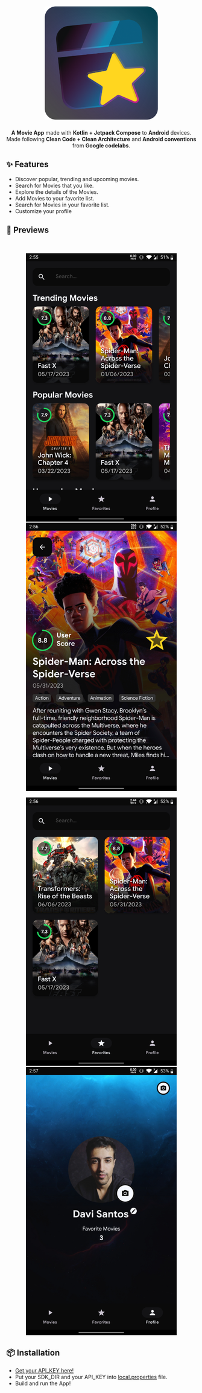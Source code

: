 <h1 align="center"><img src="https://github.com/daavsnts/my-movies-android/raw/main/repo-images/my-movies-icon.png" width="300"></h1>
<p align="center"><b>A Movie App</b> made with <b>Kotlin + Jetpack Compose</b> to <b>Android</b> devices.</br>
Made following <b>Clean Code + Clean Architecture</b> and <b>Android conventions</b> from <b>Google codelabs</b>.</br></p>

<h2>✨ Features</h2> 
<ul>
<li>Discover popular, trending and upcoming movies.</li>
<li>Search for Movies that you like.</li>
<li>Explore the details of the Movies.</li>
<li>Add Movies to your favorite list.</li>
<li>Search for Movies in your favorite list.</li> 
<li>Customize your profile</li>
</ul>

<h2>👀 Previews</h2> 
</br>
<div align="center">
<p float="left">
<img src="https://github.com/daavsnts/my-movies-android/raw/main/repo-images/Screenshot_20230610-145554.jpg" width="400"/>
<img src="https://github.com/daavsnts/my-movies-android/raw/main/repo-images/Screenshot_20230610-145602.jpg" width="400"/>
</p>
</div>
<div align="center">
<p float="left">
<img src="https://github.com/daavsnts/my-movies-android/raw/main/repo-images/Screenshot_20230610-145622.jpg" width="400"/>
<img src="https://github.com/daavsnts/my-movies-android/raw/main/repo-images/Screenshot_20230610-145723.jpg" width="400"/>
</p>
</div>

<h2>📦 Installation</h2> 
<ul>
<li><a href="https://www.themoviedb.org/settings/api">Get your API_KEY here!</a></li> 
<li>Put your SDK_DIR and your API_KEY into <a href="https://github.com/daavsnts/my-movies-android/blob/main/local.properties">local.properties</a> file.</li> 
<li>Build and run the App!</li>
</ul>